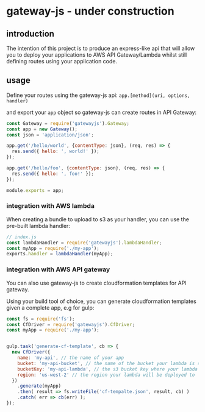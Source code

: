 # gateway-js - under construction

## introduction

The intention of this project is to produce an express-like api that will allow you to deploy your applications to AWS API Gateway/Lambda whilst still defining routes using your application code.

## usage

Define your routes using the gateway-js api: `app.[method](uri, options, handler)`

and export your `app` object so gateway-js can create routes in API Gateway:

```js
const Gateway = require('gatewayjs').Gateway;
const app = new Gateway();
const json = 'application/json';

app.get('/hello/world', {contentType: json}, (req, res) => {
  res.send({ hello: ', world!' });
});

app.get('/hello/foo', {contentType: json}, (req, res) => {
  res.send({ hello: ', foo!' });
});

module.exports = app;
```

### integration with AWS lambda
When creating a bundle to upload to s3 as your handler, you can use the pre-built lambda handler:
```js
// index.js
const lambdaHandler = require('gatewayjs').lambdaHandler;
const myApp = require('./my-app');
exports.handler = lambdaHandler(myApp);
```

### integration with AWS API gateway
You can also use gateway-js to create cloudformation templates for API gateway.

Using your build tool of choice, you can generate cloudformation templates given a complete app, e.g for gulp:

```js
const fs = require('fs');
const CfDriver = require('gatewayjs').CfDriver;
const myApp = require('./my-app');


gulp.task('generate-cf-template', cb => {
  new CfDriver({
    name: 'my-api', // the name of your app
    bucket: 'my-api-bucket', // the name of the bucket your lambda is stored in
    bucketKey: 'my-api-lambda', // the s3 bucket key where your lambda is stored
    region: 'us-west-2' // the region your lambda will be deployed to
  })
    .generate(myApp)
    .then( result => fs.writeFile('cf-tempalte.json', result, cb) )
    .catch( err => cb(err) );
});
```
